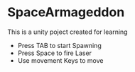 # SpaceArmageddon
This is a unity poject created for learning

* Press TAB to start Spawning 
* Press Space to fire Laser
* Use movement Keys to move